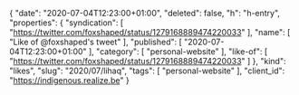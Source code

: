 {
  "date": "2020-07-04T12:23:00+01:00",
  "deleted": false,
  "h": "h-entry",
  "properties": {
    "syndication": [
      "https://twitter.com/foxshaped/status/1279168889474220033"
    ],
    "name": [
      "Like of @foxshaped's tweet"
    ],
    "published": [
      "2020-07-04T12:23:00+01:00"
    ],
    "category": [
      "personal-website"
    ],
    "like-of": [
      "https://twitter.com/foxshaped/status/1279168889474220033"
    ]
  },
  "kind": "likes",
  "slug": "2020/07/lihaq",
  "tags": [
    "personal-website"
  ],
  "client_id": "https://indigenous.realize.be"
}
